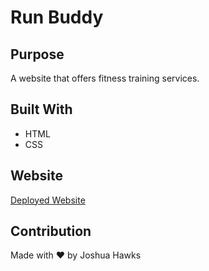 # Run Buddy

## Purpose

A website that offers fitness training services.

## Built With

- HTML
- CSS

## Website

[Deployed Website](https://jdhawks2132.github.io/run-buddy/)

## Contribution

Made with ❤️ by Joshua Hawks
